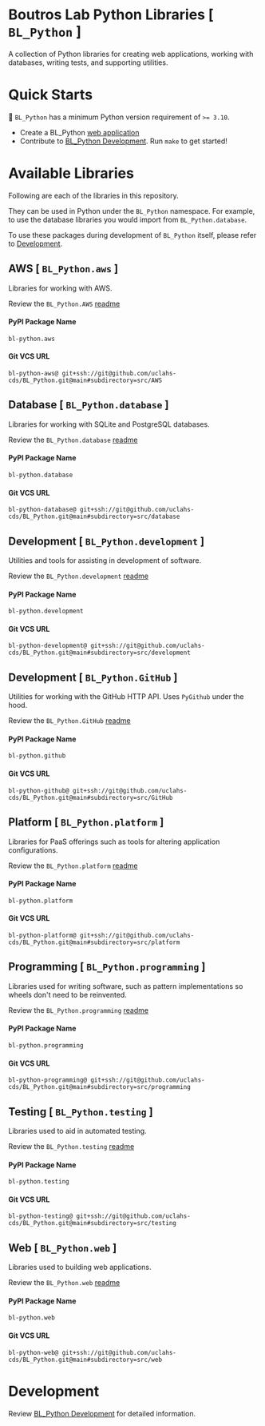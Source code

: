 # Boutros Lab Python Libraries [ `BL_Python` ]

A collection of Python libraries for creating web applications, working with databases, writing tests, and supporting utilities.

# Quick Starts

**🚩** `BL_Python` has a minimum Python version requirement of `>= 3.10`.

* Create a BL_Python [web application](src/web/README.md)
* Contribute to [BL_Python Development](https://github.com/uclahs-cds/BL_Python/wiki/BL_Python-Development). Run `make` to get started!


# Available Libraries

Following are each of the libraries in this repository.

They can be used in Python under the `BL_Python` namespace. For example, to use the database libraries you would import from `BL_Python.database`.

To use these packages during development of `BL_Python` itself, please refer to [Development](#development).

## AWS [ `BL_Python.aws` ]
Libraries for working with AWS.

Review the `BL_Python.AWS` [readme](src/AWS/README.md)

#### PyPI Package Name
`bl-python.aws`

#### Git VCS URL
`bl-python-aws@ git+ssh://git@github.com/uclahs-cds/BL_Python.git@main#subdirectory=src/AWS`

## Database [ `BL_Python.database` ]
Libraries for working with SQLite and PostgreSQL databases.

Review the `BL_Python.database` [readme](src/database/README.md)

#### PyPI Package Name
`bl-python.database`

#### Git VCS URL
`bl-python-database@ git+ssh://git@github.com/uclahs-cds/BL_Python.git@main#subdirectory=src/database`

## Development [ `BL_Python.development` ]
Utilities and tools for assisting in development of software.

Review the `BL_Python.development` [readme](src/development/README.md)

#### PyPI Package Name
`bl-python.development`

#### Git VCS URL
`bl-python-development@ git+ssh://git@github.com/uclahs-cds/BL_Python.git@main#subdirectory=src/development`

## Development [ `BL_Python.GitHub` ]
Utilities for working with the GitHub HTTP API. Uses `PyGithub` under the hood.

Review the `BL_Python.GitHub` [readme](src/GitHub/README.md)

#### PyPI Package Name
`bl-python.github`

#### Git VCS URL
`bl-python-github@ git+ssh://git@github.com/uclahs-cds/BL_Python.git@main#subdirectory=src/GitHub`

## Platform [ `BL_Python.platform` ]
Libraries for PaaS offerings such as tools for altering application configurations.

Review the `BL_Python.platform` [readme](src/platform/README.md)

#### PyPI Package Name
`bl-python.platform`

#### Git VCS URL
`bl-python-platform@ git+ssh://git@github.com/uclahs-cds/BL_Python.git@main#subdirectory=src/platform`

## Programming [ `BL_Python.programming` ]
Libraries used for writing software, such as pattern implementations so wheels don't need to be reinvented.

Review the `BL_Python.programming` [readme](src/programming/README.md)

#### PyPI Package Name
`bl-python.programming`

#### Git VCS URL
`bl-python-programming@ git+ssh://git@github.com/uclahs-cds/BL_Python.git@main#subdirectory=src/programming`

## Testing [ `BL_Python.testing` ]
Libraries used to aid in automated testing.

Review the `BL_Python.testing` [readme](src/testing/README.md)

#### PyPI Package Name
`bl-python.testing`

#### Git VCS URL
`bl-python-testing@ git+ssh://git@github.com/uclahs-cds/BL_Python.git@main#subdirectory=src/testing`

## Web [ `BL_Python.web` ]
Libraries used to building web applications.

Review the `BL_Python.web` [readme](src/web/README.md)

#### PyPI Package Name
`bl-python.web`

#### Git VCS URL
`bl-python-web@ git+ssh://git@github.com/uclahs-cds/BL_Python.git@main#subdirectory=src/web`

# Development

Review [BL_Python Development](https://github.com/uclahs-cds/BL_Python/wiki/BL_Python-Development) for detailed information.
